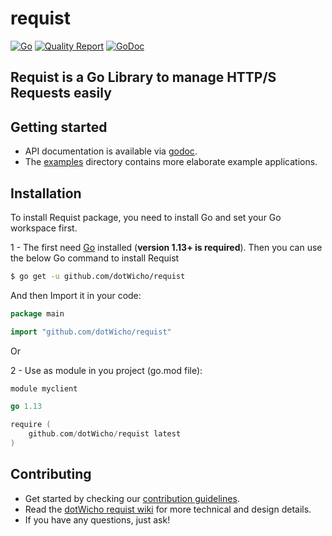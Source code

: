 # requist

[![Go](https://github.com/dotWicho/requist/workflows/Go/badge.svg?branch=master)](https://github.com/dotWicho/requist)
[![Quality Report](https://goreportcard.com/badge/github.com/dotWicho/requist)](https://goreportcard.com/badge/github.com/dotWicho/requist)
[![GoDoc](https://godoc.org/github.com/dotWicho/requist?status.svg)](https://pkg.go.dev/github.com/dotWicho/requist?tab=doc)

## Requist is a Go Library to manage HTTP/S Requests easily

## Getting started

- API documentation is available via [godoc](https://godoc.org/github.com/dotWicho/requist).
- The [examples](./examples) directory contains more elaborate example applications.

## Installation

To install Requist package, you need to install Go and set your Go workspace first.

1 - The first need [Go](https://golang.org/) installed (**version 1.13+ is required**).
Then you can use the below Go command to install Requist

```bash
$ go get -u github.com/dotWicho/requist
```

And then Import it in your code:

``` go
package main

import "github.com/dotWicho/requist"
```
Or

2 - Use as module in you project (go.mod file):

``` go
module myclient

go 1.13

require (
	github.com/dotWicho/requist latest
)
```

## Contributing

- Get started by checking our [contribution guidelines](https://github.com/dotWicho/requist/blob/master/CONTRIBUTING.md).
- Read the [dotWicho requist wiki](https://github.com/dotWicho/requist/wiki) for more technical and design details.
- If you have any questions, just ask!

